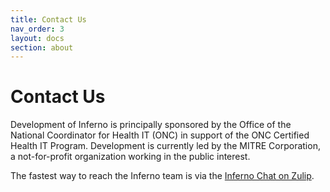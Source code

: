 ```yaml
---
title: Contact Us
nav_order: 3
layout: docs
section: about
---
```

# Contact Us

Development of Inferno is principally sponsored by the Office of the National
Coordinator for Health IT (ONC) in support of the ONC Certified Health IT Program.
Development is currently led by the MITRE Corporation, a not-for-profit organization working in the
public interest.

The fastest way to reach the Inferno team is via the [Inferno Chat on Zulip](https://chat.fhir.org/#narrow/stream/179309-inferno).